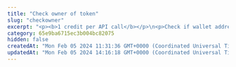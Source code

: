 ```yaml
---
title: "Check owner of token"
slug: "checkowner"
excerpt: "<p><b>1 credit per API call</b></p>\n<p>Check if wallet address owns any specified token (ERC-20, ERC-721 or ERC-1155) on the following blockchains:</p>\n<ul>\n<li>Celo - celo / celo-testnet</li>\n<li>Ethereum - ethereum / ethereum-sepolia</li>\n<li>BNB (Binance) Smart Chain - bsc / bsc-testnet</li>\n<li>Polygon - polygon / polygon-mumbai</li>\n<li>Horizen EON - eon-mainnet</li>\n<li>Chiliz - chiliz-mainnet</li>\n</ul>\n<p>To get started:</p>\n<ul>\n<li>Provide a chain name, wallet address and address of any fungible token, NFT or multitoken collection. Our API will return <code>true</code> if provided wallet address owns them.</li>\n<li>If wallet address does not own the specific token, response body is <code>false</code> and status code is <code>200</code>.</li>\n<li>It is also possible to check if wallet address owns a specific NFT by specifying a <code>tokenId</code>.</li>\n</ul>"
category: 65e9ba6715ec3b004bc82075
hidden: false
createdAt: "Mon Feb 05 2024 11:31:36 GMT+0000 (Coordinated Universal Time)"
updatedAt: "Mon Feb 05 2024 14:16:18 GMT+0000 (Coordinated Universal Time)"
---
```

